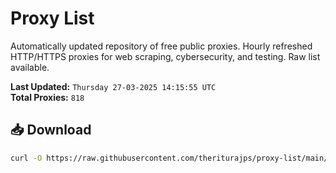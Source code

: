 # Proxy List

Automatically updated repository of free public proxies. Hourly refreshed HTTP/HTTPS proxies for web scraping, cybersecurity, and testing. Raw list available.

**Last Updated:** `Thursday 27-03-2025 14:15:55 UTC`  
**Total Proxies:** `818`

## 📥 Download
```bash
curl -O https://raw.githubusercontent.com/theriturajps/proxy-list/main/proxies.txt
